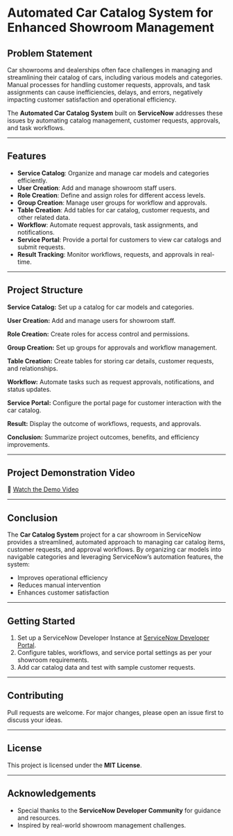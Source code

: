 # Automated Car Catalog System for Enhanced Showroom Management

## Problem Statement
Car showrooms and dealerships often face challenges in managing and streamlining their catalog of cars, including various models and categories. Manual processes for handling customer requests, approvals, and task assignments can cause inefficiencies, delays, and errors, negatively impacting customer satisfaction and operational efficiency.

The **Automated Car Catalog System** built on **ServiceNow** addresses these issues by automating catalog management, customer requests, approvals, and task workflows.

---

## Features
- **Service Catalog**: Organize and manage car models and categories efficiently.
- **User Creation**: Add and manage showroom staff users.
- **Role Creation**: Define and assign roles for different access levels.
- **Group Creation**: Manage user groups for workflow and approvals.
- **Table Creation**: Add tables for car catalog, customer requests, and other related data.
- **Workflow**: Automate request approvals, task assignments, and notifications.
- **Service Portal**: Provide a portal for customers to view car catalogs and submit requests.
- **Result Tracking**: Monitor workflows, requests, and approvals in real-time.

---

## Project Structure

**Service Catalog:** Set up a catalog for car models and categories.

**User Creation:** Add and manage users for showroom staff.

**Role Creation:** Create roles for access control and permissions.

**Group Creation:** Set up groups for approvals and workflow management.

**Table Creation:** Create tables for storing car details, customer requests, and relationships.

**Workflow:** Automate tasks such as request approvals, notifications, and status updates.

**Service Portal:** Configure the portal page for customer interaction with the car catalog.

**Result:** Display the outcome of workflows, requests, and approvals.

**Conclusion:** Summarize project outcomes, benefits, and efficiency improvements.

---

## Project Demonstration Video
🎥 [Watch the Demo Video]([https://drive.google.com/file/d/1EsiLnD2gXLZh1i-q_Hg0i1h6m8WkwG_c/view?usp=sharing])

---

## Conclusion
The **Car Catalog System** project for a car showroom in ServiceNow provides a streamlined, automated approach to managing car catalog items, customer requests, and approval workflows. By organizing car models into navigable categories and leveraging ServiceNow’s automation features, the system:

- Improves operational efficiency  
- Reduces manual intervention  
- Enhances customer satisfaction  

---

## Getting Started
1. Set up a ServiceNow Developer Instance at [ServiceNow Developer Portal](https://developer.servicenow.com/).
2. Configure tables, workflows, and service portal settings as per your showroom requirements.
3. Add car catalog data and test with sample customer requests.

---

## Contributing
Pull requests are welcome. For major changes, please open an issue first to discuss your ideas.

---

## License
This project is licensed under the **MIT License**.

---

## Acknowledgements
- Special thanks to the **ServiceNow Developer Community** for guidance and resources.  
- Inspired by real-world showroom management challenges.
